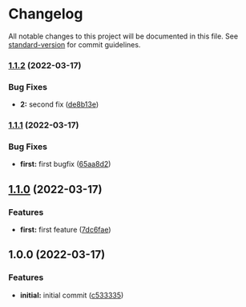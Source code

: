 # Changelog

All notable changes to this project will be documented in this file. See [standard-version](https://github.com/conventional-changelog/standard-version) for commit guidelines.

### [1.1.2](https://github.com/ShalomUserExperior/semver1/compare/v1.1.1...v1.1.2) (2022-03-17)


### Bug Fixes

* **2:** second fix ([de8b13e](https://github.com/ShalomUserExperior/semver1/commit/de8b13e7833f0fd4375f4d1b2a893465df5d249a))

### [1.1.1](https://github.com/ShalomUserExperior/semver1/compare/v1.1.0...v1.1.1) (2022-03-17)


### Bug Fixes

* **first:** first bugfix ([65aa8d2](https://github.com/ShalomUserExperior/semver1/commit/65aa8d2bf00fd83602f7438fe3215d2394d0ec18))

## [1.1.0](https://github.com/ShalomUserExperior/semver1/compare/v1.0.0...v1.1.0) (2022-03-17)


### Features

* **first:** first feature ([7dc6fae](https://github.com/ShalomUserExperior/semver1/commit/7dc6fae2b2edcda59c599dea54b67a7229623426))

## 1.0.0 (2022-03-17)


### Features

* **initial:** initial commit ([c533335](https://github.com/ShalomUserExperior/semver1/commit/c53333552b7080c4e98445f6eed86997cd39ddf2))
